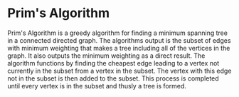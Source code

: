 # Prim's Algorithm
Prim's Algorithm is a greedy algorithm for finding a minimum spanning tree in a connected directed graph.
The algorithms output is the subset of edges with minimum weighting that makes a tree including all of the vertices in the graph.
It also outputs the minimum weighting as a direct result.
The algorithm functions by finding the cheapest edge leading to a vertex not currently in the subset from a vertex in the subset.
The vertex with this edge not in the subset is then added to the subset.
This process is completed until every vertex is in the subset and thusly a tree is formed.
